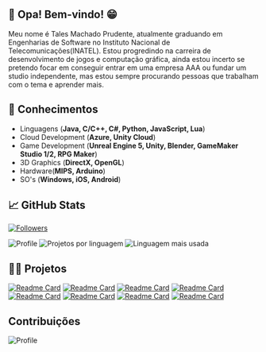 ## 👋 Opa! Bem-vindo! 😁

Meu nome é Tales Machado Prudente, atualmente graduando em Engenharias de Software no Instituto Nacional de Telecomunicações(INATEL). Estou progredindo na carreira de desenvolvimento de jogos e computação gráfica, ainda estou incerto se pretendo focar em conseguir entrar em uma empresa AAA ou fundar um studio independente, mas estou sempre procurando pessoas que trabalham com o tema e aprender mais. 

## 💬 Conhecimentos
* Linguagens (**Java, C/C++, C#, Python, JavaScript, Lua**)
* Cloud Development (**Azure, Unity Cloud**) 
* Game Development (**Unreal Engine 5, Unity, Blender, GameMaker Studio 1/2, RPG Maker**)
* 3D Graphics (**DirectX, OpenGL**) 
* Hardware(**MIPS, Arduino**) 
* SO's (**Windows, iOS, Android**)

## 📈 GitHub Stats
[![Followers](https://img.shields.io/github/followers/RobinCharles984?logo=GitHub&style=for-the-badge)](https://github.com/RobinCharles984)

![Profile](https://github-profile-summary-cards.vercel.app/api/cards/profile-details?username=RobinCharles984&theme=2077)
![Projetos por linguagem](https://github-profile-summary-cards.vercel.app/api/cards/repos-per-language?username=RobinCharles984&theme=2077)
![Linguagem mais usada](https://github-profile-summary-cards.vercel.app/api/cards/most-commit-language?username=RobinCharles984&theme=2077)

## 🧑‍💻 Projetos
[![Readme Card](https://github-readme-stats.vercel.app/api/pin/?username=RobinCharles984&repo=Project-S202-TextGame&theme=2077)](https://github.com/Project-S202-TextGame)
[![Readme Card](https://github-readme-stats.vercel.app/api/pin/?username=RobinCharles984&repo=Funds_GameDev-1&theme=2077)](https://github.com/Funds_GameDev-1)
[![Readme Card](https://github-readme-stats.vercel.app/api/pin/?username=RobinCharles984&repo=42-Fetin-Song-of-Life-Guide&theme=2077)](https://github.com/42-Fetin-Song-of-Life)
[![Readme Card](https://github-readme-stats.vercel.app/api/pin/?username=RobinCharles984&repo=Biochallenge&theme=2077)](https://github.com/Biochallenge)
[![Readme Card](https://github-readme-stats.vercel.app/api/pin/?username=RobinCharles984&repo=FreeDash&theme=2077)](https://github.com/FreeDash)
[![Readme Card](https://github-readme-stats.vercel.app/api/pin/?username=RobinCharles984&repo=InatelVania&theme=2077)](https://github.com/InatelVania)
[![Readme Card](https://github-readme-stats.vercel.app/api/pin/?username=RobinCharles984&repo=gamingjam-2022-inahell-requiem&theme=2077)](https://github.com/gamingjam-2022-inahell-requiem)
[![Readme Card](https://github-readme-stats.vercel.app/api/pin/?username=RobinCharles984&repo=Asteroids-GMS2&theme=2077)](https://github.com/Asteroids-GMS2)

## Contribuições
![Profile](https://github-profile-summary-cards.vercel.app/api/cards/profile-details?username=MetacareLand&theme=2077)
